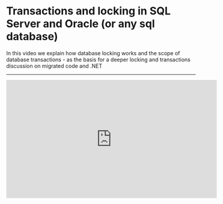 ﻿# Transactions and locking in SQL Server and Oracle (or any sql database)

In this video we explain how database locking works and the scope of database transactions - as the basis for a deeper locking and transactions discussion on migrated code and .NET

---
<iframe width="560" height="315" src="https://www.youtube.com/embed/FRs6tDVk-FY?list=PL1DEQjXG2xnKSd0Q-_NVh7KZzGRxxHcHc" frameborder="0" allowfullscreen></iframe>